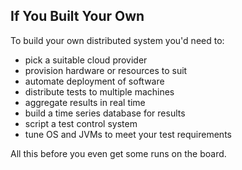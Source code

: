 ## If You Built Your Own

To build your own distributed system you'd need to:

- pick a suitable cloud provider
- provision hardware or resources to suit
- automate deployment of software
- distribute tests to multiple machines
- aggregate results in real time
- build a time series database for results
- script a test control system
- tune OS and JVMs to meet your test requirements

All this before you even get some runs on the board.
